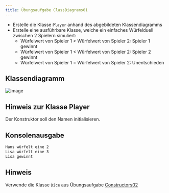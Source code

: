 ```yaml
---
title: Übungsaufgabe ClassDiagrams01
---
```


- Erstelle die Klasse `Player` anhand des abgebildeten Klassendiagramms
- Erstelle eine ausführbare Klasse, welche ein einfaches Würfelduell zwischen 2 Spielern simuliert:
    - Würfelwert von Spieler 1 > Würfelwert von Spieler 2: Spieler 1 gewinnt
    - Würfelwert von Spieler 1 < Würfelwert von Spieler 2: Spieler 2 gewinnt
    - Würfelwert von Spieler 1 = Würfelwert von Spieler 2: Unentschieden

## Klassendiagramm
![image](https://user-images.githubusercontent.com/47243617/170923374-95bd6412-67d4-40cf-bf39-ea7739fcbca1.png)

## Hinweis zur Klasse Player
Der Konstruktor soll den Namen initialisieren.

## Konsolenausgabe
```markdown
Hans würfelt eine 2
Lisa würfelt eine 3
Lisa gewinnt
```

## Hinweis
Verwende die Klasse `Dice` aus Übungsaufgabe [Constructors02](../../oo/exercises/constructors02.md)
